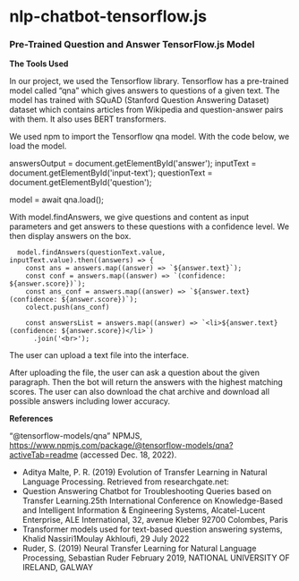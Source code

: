 # nlp-chatbot-tensorflow.js

### Pre-Trained Question and Answer TensorFlow.js Model

**The Tools Used**

In our project, we used the Tensorflow library. Tensorflow has a pre-trained model called “qna” which gives answers to questions of a given text. The model has trained with SQuAD (Stanford Question Answering Dataset) dataset which contains articles from Wikipedia and question-answer pairs with them. It also uses BERT transformers.

We used npm to import the Tensorflow qna model. With the code below, we load the model.

  answersOutput = document.getElementById('answer');
  inputText = document.getElementById('input-text');
  questionText = document.getElementById('question');

  model = await qna.load();
  
With model.findAnswers, we give questions and content as input parameters and get answers to these questions with a confidence level. We then display answers on the box.

      model.findAnswers(questionText.value, inputText.value).then((answers) => {
        const ans = answers.map((answer) => `${answer.text}`);
        const conf = answers.map((answer) => `(confidence: ${answer.score})`);
        const ans_conf = answers.map((answer) => `${answer.text} (confidence: ${answer.score})`);        
        colect.push(ans_conf)
        
        const answersList = answers.map((answer) => `<li>${answer.text} (confidence: ${answer.score})</li>`)
          .join('<br>');
          
The user can upload a text file into the interface.

After uploading the file, the user can ask a question about the given paragraph. Then the bot will return the answers with the highest matching scores. The user can also download the chat archive and download all possible answers including lower accuracy.

**References**

“@tensorflow-models/qna” NPMJS,
https://www.npmjs.com/package/@tensorflow-models/qna?activeTab=readme
(accessed Dec. 18, 2022).
- Aditya Malte, P. R. (2019) Evolution of Transfer Learning in Natural Language
Processing. Retrieved from researchgate.net:
- Question Answering Chatbot for Troubleshooting Queries based on Transfer Learning.25th International Conference on Knowledge-Based and Intelligent Information & Engineering Systems, Alcatel-Lucent Enterprise, ALE International, 32, avenue Kleber 92700 Colombes, Paris
- Transformer models used for text-based question answering systems, Khalid Nassiri1Moulay Akhloufi, 29 July 2022
- Ruder, S. (2019) Neural Transfer Learning for Natural Language Processing, Sebastian Ruder February 2019, NATIONAL UNIVERSITY OF IRELAND, GALWAY
